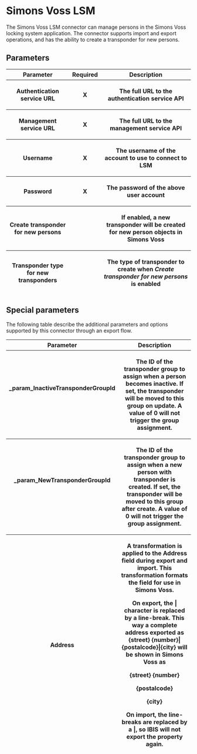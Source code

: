 # Simons Voss LSM

The Simons Voss LSM connector can manage persons in the Simons Voss
locking system application. The connector supports import and export
operations, and has the ability to create a transponder for new persons.

## Parameters

<table class="table table-bordered">
<thead class="thead-light">
<tr class="header">
<th>Parameter</th>
<th class="text-center">Required</th>
<th>Description</th>
</tr>
<tr class="odd">
<th><p>Authentication service URL</p></th>
<th><p><strong>X</strong></p></th>
<th><p>The full URL to the authentication service API</p></th>
</tr>
<tr class="header">
<th><p>Management service URL</p></th>
<th><p><strong>X</strong></p></th>
<th><p>The full URL to the management service API</p></th>
</tr>
<tr class="odd">
<th><p>Username</p></th>
<th><p><strong>X</strong></p></th>
<th><p>The username of the account to use to connect to LSM</p></th>
</tr>
<tr class="header">
<th><p>Password</p></th>
<th><p><strong>X</strong></p></th>
<th><p>The password of the above user account</p></th>
</tr>
<tr class="odd">
<th><p>Create transponder for new persons</p></th>
<th><p><strong> </strong></p></th>
<th><p>If enabled, a new transponder will be created for new person
objects in Simons Voss</p></th>
</tr>
<tr class="header">
<th><p>Transponder type for new transponders</p></th>
<th><p><strong> </strong></p></th>
<th><p>The type of transponder to create when <strong><em>Create
transponder for new persons</em></strong> is enabled</p></th>
</tr>
</thead>
&#10;</table>

## Special parameters

The following table describe the additional parameters and options
supported by this connector through an export flow.

<table class="table table-bordered">
<colgroup>
<col style="width: 50%" />
<col style="width: 50%" />
</colgroup>
<thead class="thead-light">
<tr class="header">
<th>Parameter</th>
<th>Description</th>
</tr>
<tr class="odd">
<th><p>_param_InactiveTransponderGroupId</p>
<p> </p></th>
<th><p>The ID of the transponder group to assign when a person becomes
inactive. If set, the transponder will be moved to this group on update.
A value of 0 will not trigger the group assignment.</p></th>
</tr>
<tr class="header">
<th><p>_param_NewTransponderGroupId</p>
<p> </p></th>
<th><p>The ID of the transponder group to assign when a new person with
transponder is created. If set, the transponder will be moved to this
group after create. A value of 0 will not trigger the group
assignment.</p></th>
</tr>
<tr class="odd">
<th><p>Address</p></th>
<th><p>A transformation is applied to the Address field during export
and import. This transformation formats the field for use in Simons
Voss.</p>
<p>On export, the | character is replaced by a line-break. This way a
complete address exported as {street} {number}|{postalcode}|{city} will
be shown in Simons Voss as</p>
<p>{street} {number}</p>
<p>{postalcode}</p>
<p>{city}</p>
<p>On import, the line-breaks are replaced by a |, so IBIS will not
export the property again.</p></th>
</tr>
</thead>
&#10;</table>
